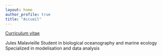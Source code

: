 ```yaml
---
layout: home
author_profile: true
title: "Accueil"
---
```

[Curriculum vitae](/cv/) 

Jules Malavieille 
Student in biological oceanography and marine ecology
Specialized in modelisation and data analysis 
